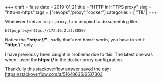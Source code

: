 +++
draft = false
date = 2019-01-21
title = "HTTP in HTTPS proxy"
slug = "http-in-https"
tags = ["devops","proxy","docker"]
categories = [ "TIL"]
+++

Whenever I set an `https_proxy`, I am tempted to do something like :

`https_proxy=https://172.16.2.30:8080/`

Notice the **"https://"** , sadly that's not how it works, you have to set it **"http://"** only.

I have previously been caught in problems due to this. The latest one was when I used the **https://** in the docker proxy configuration.

Thankfully this stackoverflow answer saved the day : https://stackoverflow.com/a/51648635/6507303
